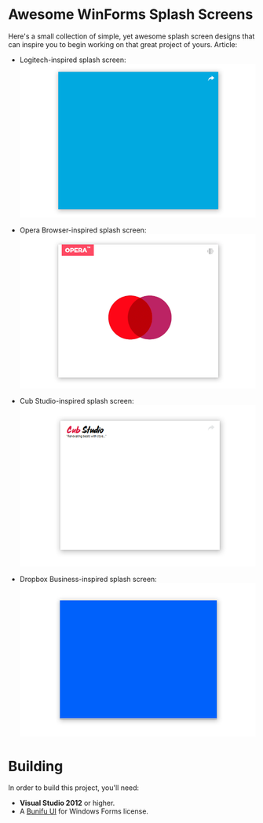 # Awesome WinForms Splash Screens
Here's a small collection of simple, yet awesome splash screen designs that can inspire you to begin working on that great project of yours. Article: 

- Logitech-inspired splash screen:
![logitech-support-animated-splash](/Assets/logitech-support-animated-splash.gif)

- Opera Browser-inspired splash screen:
![opera-browser-animated-splash](/Assets/opera-browser-animated-splash.gif)

- Cub Studio-inspired splash screen:
![cub-studio-animated-splash](/Assets/cub-studio-animated-splash.gif)

- Dropbox Business-inspired splash screen:
![dropbox-business-animated-splash](/Assets/dropbox-business-animated-splash.gif)

# Building
In order to build this project, you'll need:

- **Visual Studio 2012** or higher.
- A [Bunifu UI](https://bunifuframework.com) for Windows Forms license.